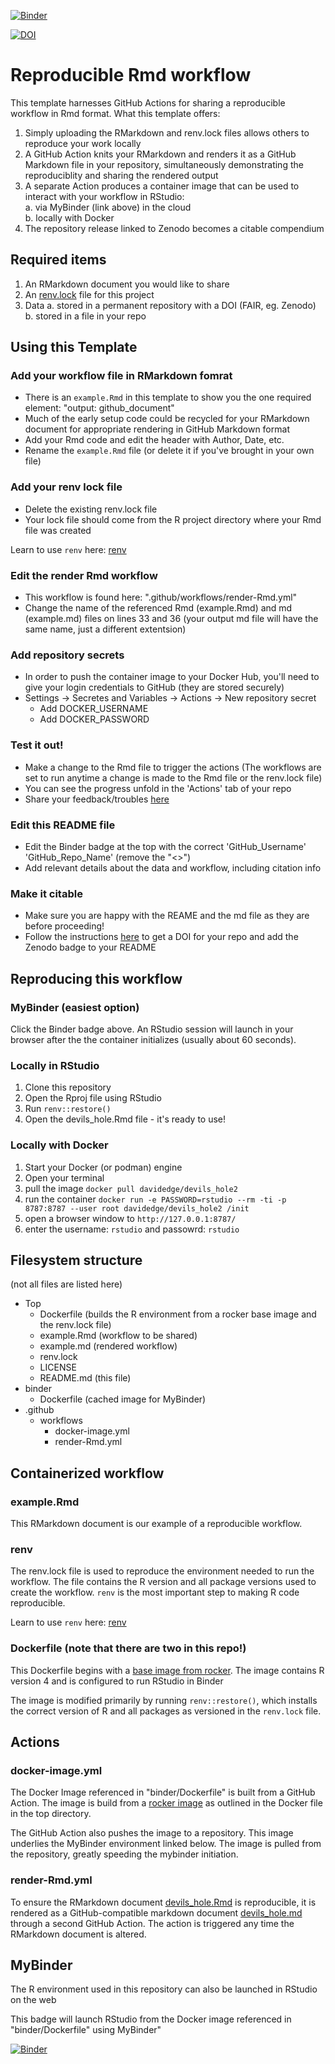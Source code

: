 [![Binder](https://mybinder.org/badge_logo.svg)](https://mybinder.org/v2/gh/<GitHub_Username>/<GitHub_Repo_Name>/HEAD?urlpath=rstudio)

[![DOI](https://zenodo.org/badge/DOI/10.5281/zenodo.14846119.svg)](https://doi.org/10.5281/zenodo.14846119)

# Reproducible Rmd workflow
This template harnesses GitHub Actions for sharing a reproducible workflow in Rmd format. What this template offers:

1. Simply uploading the RMarkdown and renv.lock files allows others to reproduce your work locally
2. A GitHub Action knits your RMarkdown and renders it as a GitHub Markdown file in your repository, simultaneously demonstrating the reproduciblity and sharing the rendered output
3. A separate Action produces a container image that can be used to interact with your workflow in RStudio:<br>
  a. via MyBinder (link above) in the cloud <br>
  b. locally with Docker
5. The repository release linked to Zenodo becomes a citable compendium

## Required items
1. An RMarkdown document you would like to share
2. An [renv.lock](https://rstudio.github.io/renv/articles/renv.html) file for this project
3. Data
  a. stored in a permanent repository with a DOI (FAIR, eg. Zenodo)
  b. stored in a file in your repo

## Using this Template
### Add your workflow file in RMarkdown fomrat

* There is an `example.Rmd` in this template to show you the one required element: "output: github_document"
* Much of the early setup code could be recycled for your RMarkdown document for appropriate rendering in GitHub Markdown format
* Add your Rmd code and edit the header with Author, Date, etc.
* Rename the `example.Rmd` file (or delete it if you've brought in your own file)

### Add your renv lock file

* Delete the existing renv.lock file
* Your lock file should come from the R project directory where your Rmd file was created

Learn to use `renv` here: [renv](https://rstudio.github.io/renv/articles/renv.html)

### Edit the render Rmd workflow

* This workflow is found here: ".github/workflows/render-Rmd.yml"
* Change the name of the referenced Rmd (example.Rmd) and md (example.md) files on lines 33 and 36 (your output md file will have the same name, just a different extentsion)

### Add repository secrets

* In order to push the container image to your Docker Hub, you'll need to give your login credentials to GitHub (they are stored securely)
* Settings -> Secretes and Variables -> Actions -> New repository secret
  * Add DOCKER_USERNAME
  * Add DOCKER_PASSWORD

### Test it out!

* Make a change to the Rmd file to trigger the actions (The workflows are set to run anytime a change is made to the Rmd file or the renv.lock file)
* You can see the progress unfold in the 'Actions' tab of your repo
* Share your feedback/troubles [here](https://github.com/DaveEdge1/FAIRRmd/issues)

### Edit this README file

* Edit the Binder badge at the top with the correct 'GitHub_Username' 'GitHub_Repo_Name' (remove the "<>")
* Add relevant details about the data and workflow, including citation info

### Make it citable

* Make sure you are happy with the REAME and the md file as they are before proceeding!
* Follow the instructions [here](https://docs.github.com/en/repositories/archiving-a-github-repository/referencing-and-citing-content) to get a DOI for your repo and add the Zenodo badge to your README

## Reproducing this workflow

### MyBinder (easiest option)

Click the Binder badge above. An RStudio session will launch in your browser after the the container initializes (usually about 60 seconds).

### Locally in RStudio

1. Clone this repository
2. Open the Rproj file using RStudio
3. Run `renv::restore()`
4. Open the devils_hole.Rmd file - it's ready to use!

### Locally with Docker

1. Start your Docker (or podman) engine
2. Open your terminal
3. pull the image `docker pull davidedge/devils_hole2`
4. run the container `docker run -e PASSWORD=rstudio --rm -ti -p 8787:8787 --user root davidedge/devils_hole2 /init`
5. open a browser window to `http://127.0.0.1:8787/`
6. enter the username: `rstudio` and passowrd: `rstudio`

## Filesystem structure
(not all files are listed here)

* Top
  * Dockerfile (builds the R environment from a rocker base image and the renv.lock file)
  * example.Rmd (workflow to be shared)
  * example.md (rendered workflow)
  * renv.lock
  * LICENSE
  * README.md (this file)
* binder
  * Dockerfile (cached image for MyBinder)
* .github
  * workflows
    * docker-image.yml
    * render-Rmd.yml

## Containerized workflow

### example.Rmd

This RMarkdown document is our example of a reproducible workflow.

### renv

The renv.lock file is used to reproduce the environment needed to run the workflow. The file contains the R version and all package versions used to create the workflow. `renv` is the most important step to making R code reproducible.

Learn to use `renv` here: [renv](https://rstudio.github.io/renv/articles/renv.html)

### Dockerfile (<strong>note that there are two in this repo!</strong>)

This Dockerfile begins with a [base image from rocker](https://rocker-project.org/images/versioned/binder.html). The image contains R version 4 and is configured to run RStudio in Binder

The image is modified primarily by running `renv::restore()`, which installs the correct version of R and all packages as versioned in the `renv.lock` file.

## Actions

### docker-image.yml

The Docker Image referenced in "binder/Dockerfile" is built from a GitHub Action. The image is build from a [rocker image](https://rocker-project.org/images/versioned/binder.html) as outlined in the Docker file in the top directory. 

The GitHub Action also pushes the image to a repository. This image underlies the MyBinder environment linked below. The image is pulled from the repository, greatly speeding the mybinder initiation.

### render-Rmd.yml

To ensure the RMarkdown document [devils_hole.Rmd](https://github.com/DaveEdge1/Devils_Hole2/blob/master/devils_hole.Rmd) is reproducible, it is rendered as a GitHub-compatible markdown document [devils_hole.md](https://github.com/DaveEdge1/Devils_Hole2/blob/master/devils_hole.md) through a second GitHub Action. The action is triggered any time the RMarkdown document is altered.

## MyBinder

The R environment used in this repository can also be launched in RStudio on the web 

This badge will launch RStudio from the Docker image referenced in "binder/Dockerfile" using MyBinder"

[![Binder](https://mybinder.org/badge_logo.svg)](https://mybinder.org/v2/gh/DaveEdge1/Devils_Hole2/HEAD?urlpath=rstudio)
